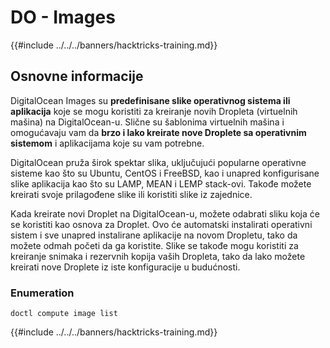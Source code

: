 # DO - Images

{{#include ../../../banners/hacktricks-training.md}}

## Osnovne informacije

DigitalOcean Images su **predefinisane slike operativnog sistema ili aplikacija** koje se mogu koristiti za kreiranje novih Dropleta (virtuelnih mašina) na DigitalOcean-u. Slične su šablonima virtuelnih mašina i omogućavaju vam da **brzo i lako kreirate nove Droplete sa operativnim sistemom** i aplikacijama koje su vam potrebne.

DigitalOcean pruža širok spektar slika, uključujući popularne operativne sisteme kao što su Ubuntu, CentOS i FreeBSD, kao i unapred konfigurisane slike aplikacija kao što su LAMP, MEAN i LEMP stack-ovi. Takođe možete kreirati svoje prilagođene slike ili koristiti slike iz zajednice.

Kada kreirate novi Droplet na DigitalOcean-u, možete odabrati sliku koja će se koristiti kao osnova za Droplet. Ovo će automatski instalirati operativni sistem i sve unapred instalirane aplikacije na novom Dropletu, tako da možete odmah početi da ga koristite. Slike se takođe mogu koristiti za kreiranje snimaka i rezervnih kopija vaših Dropleta, tako da lako možete kreirati nove Droplete iz iste konfiguracije u budućnosti.

### Enumeration
```
doctl compute image list
```
{{#include ../../../banners/hacktricks-training.md}}
